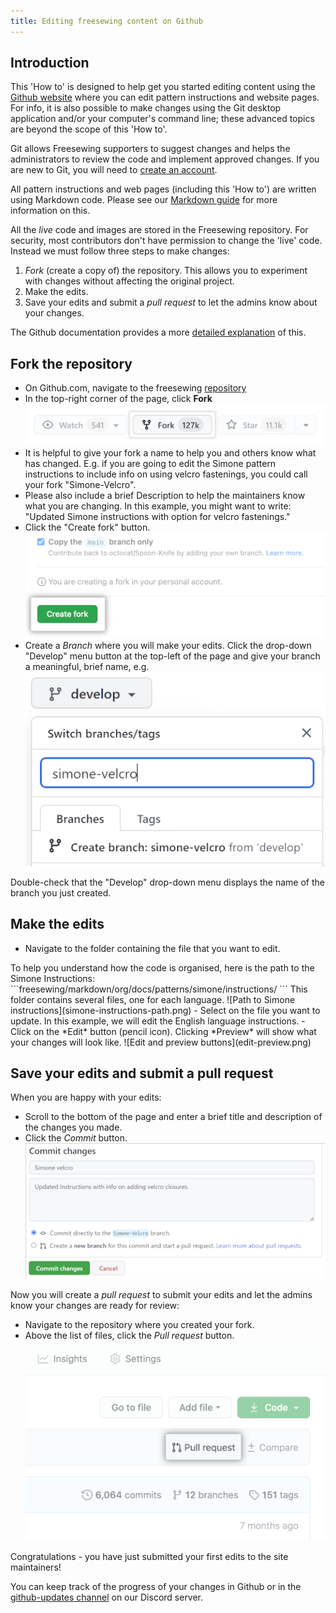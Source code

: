 ```yaml
---
title: Editing freesewing content on Github
---
```


## Introduction
This 'How to' is designed to help get you started editing content using the [Github website](https://github.com/freesewing) where you can edit pattern instructions and website pages.  For info, it is also possible to make changes using the Git desktop application and/or your computer's command line; these advanced topics are beyond the scope of this 'How to'.

Git allows Freesewing supporters to suggest changes and helps the administrators to review the code and implement approved changes. If you are new to Git, you will need to [create an account](https://github.com/signup?user_email=&source=form-home-signup).

All pattern instructions and web pages (including this 'How to') are written using Markdown code. Please see our [Markdown guide](https://freesewing.dev/guides/markdown) for more information on this.

All the *live* code and images are stored in the Freesewing repository.  For security, most contributors don't have permission to change the 'live' code.  Instead we must follow three steps to make changes:

1. *Fork* (create a copy of) the repository.  This allows you to experiment with changes without affecting the original project.
2. Make the edits.
3. Save your edits and submit a *pull request* to let the admins know about your changes.

The Github documentation provides a more [detailed explanation](https://docs.github.com/en/get-started/quickstart/fork-a-repo) of this.

## Fork the repository
- On Github.com, navigate to the freesewing [repository](https://github.com/freesewing/freesewing)
- In the top-right corner of the page, click **Fork**
![Fork button](fork_button.png)
- It is helpful to give your fork a name to help you and others know what has changed. E.g. if you are going to edit the Simone pattern instructions to include info on using velcro fastenings, you could call your fork "Simone-Velcro".
- Please also include a brief Description to help the maintainers know what you are changing. In this example, you might want to write: "Updated Simone instructions with option for velcro fastenings."
- Click the "Create fork" button.
![Create fork button](fork-create-button.png)
- Create a *Branch* where you will make your edits.  Click the drop-down "Develop" menu button at the top-left of the page and give your branch a meaningful, brief name, e.g.
![Create Branch button](create-branch.png)
<Note>
Double-check that the "Develop" drop-down menu displays the name of the branch you just created.
</Note>

## Make the edits
- Navigate to the folder containing the file that you want to edit.
<Note>
To help you understand how the code is organised, here is the path to the Simone Instructions:
```freesewing/markdown/org/docs/patterns/simone/instructions/
```
This folder contains several files, one for each language.
![Path to Simone instructions](simone-instructions-path.png)
</Note>
- Select on the file you want to update. In this example, we will edit the English language instructions. 
- Click on the *Edit* button (pencil icon).
<Note>
Clicking *Preview* will show what your changes will look like.
![Edit and preview buttons](edit-preview.png)
</Note>

## Save your edits and submit a pull request
When you are happy with your edits:
- Scroll to the bottom of the page and enter a brief title and description of the changes you made.
- Click the *Commit* button.
![Commit changes](commit-changes.png)

Now you will create a *pull request* to submit your edits and let the admins know your changes are ready for review:
- Navigate to the repository where you created your fork.
- Above the list of files, click the *Pull request* button.
![Pull request button](pull-request-button.png)

Congratulations - you have just submitted your first edits to the site maintainers!

You can keep track of the progress of your changes in Github or in the [github-updates channel](discord-github-updates.PNG) on our Discord server.
